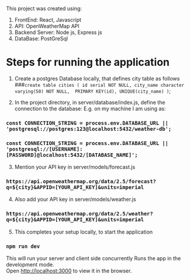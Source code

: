 This project was created using:
1. FrontEnd: React, Javascript
2. API: OpenWeatherMap API
3. Backend Server: Node js, Express js
4. DataBase: PostGreSql

# Steps for running the application

1. Create a postgres Database locally, that defines city table as follows
###`create table cities ( id serial NOT NULL, city_name character varying(50) NOT NULL,  PRIMARY KEY(id), UNIQUE(city_name) )`;

2. In the project directory, in server/database/index.js, define the connection to the database:
E.g. on my machine I am using as:
### `const CONNECTION_STRING = process.env.DATABASE_URL || 'postgresql://postgres:123@localhost:5432/weather-db';`

### `const CONNECTION_STRING = process.env.DATABASE_URL || 'postgresql://[USERNAME]:[PASSWORD]@localhost:5432/[DATABASE_NAME]';`

3. Mention your API key in server/models/forecast.js
### `https://api.openweathermap.org/data/2.5/forecast?q=${city}&APPID=[YOUR_API_KEY]&units=imperial`

4. Also add your API key in server/models/weather.js
### `https://api.openweathermap.org/data/2.5/weather?q=${city}&APPID=[YOUR_API_KEY]&units=imperial`

5. This completes your setup locally, to start the application
### `npm run dev`

This will run your server and client side concurrently
Runs the app in the development mode.<br>
Open [http://localhost:3000](http://localhost:3000) to view it in the browser.
